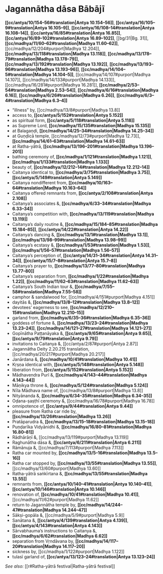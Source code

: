 # Jagannātha dāsa Bābājī

**[[cc/antya/10/154–56#translation|Antya 10.154–56]]**, **[[cc/antya/16/105–9#translation|Antya 16.105–9]]**, **[[cc/antya/16/108–14#translation|Antya 16.108–14]]**, **[[cc/antya/16/85#translation|Antya 16.85]]**, **[[cc/antya/16/89–102#translation|Antya 16.89–102]]**, [[bg/31|Bg. 31]], **[[cc/madhya/11/60–62#translation|Madhya 11.60–62]]**, [[cc/madhya/12/204#purport|Madhya 12.204]], **[[cc/madhya/13/118#translation|Madhya 13.118]]**, **[[cc/madhya/13/178–79#translation|Madhya 13.178–79]]**, **[[cc/madhya/13/192#translation|Madhya 13.192]]**, **[[cc/madhya/13/193–96#translation|Madhya 13.193–96]]**, **[[cc/madhya/14/104–5#translation|Madhya 14.104–5]]**, [[cc/madhya/14/107#purport|Madhya 14.107]], [[cc/madhya/14/133#purport|Madhya 14.133]], [[cc/madhya/16/281#purport|Madhya 16.281]], **[[cc/madhya/2/53–54#translation|Madhya 2.53–54]]**, **[[cc/madhya/6/16#translation|Madhya 6.16]]**, **[[cc/madhya/6/26#translation|Madhya 6.26]]**, **[[cc/madhya/6/3–4#translation|Madhya 6.3–4]]**

* “illness” by, [[cc/madhya/13/8#purport|Madhya 13.8]]
* access to, **[[cc/antya/5/152#translation|Antya 5.152]]**
* as spiritual form, **[[cc/antya/5/118#translation|Antya 5.118]]**
* as Supreme Lord, **[[cc/madhya/15/135#translation|Madhya 15.135]]**
* at Balagaṇḍi, **[[cc/madhya/14/25–34#translation|Madhya 14.25–34]]**
* at Guṇḍicā temple, [[cc/madhya/12/73#purport|Madhya 12.73]], **[[cc/madhya/14/61–63#translation|Madhya 14.61–63]]**
* at Ratha-yātrā, **[[cc/madhya/13/196–201#translation|Madhya 13.196–201]]**
* bathing ceremony of, **[[cc/madhya/1/121#translation|Madhya 1.121]]**, **[[cc/madhya/1/133#translation|Madhya 1.133]]**
* beauty of, **[[cc/madhya/12/212–14#translation|Madhya 12.212–14]]**
* Caitanya identical to, **[[cc/madhya/3/75#translation|Madhya 3.75]]**, **[[cc/antya/5/149#translation|Antya 5.149]]**
* Caitanya nondifferent from, **[[cc/madhya/10/163–64#translation|Madhya 10.163–64]]**
* Caitanya offered remnants from, **[[cc/antya/2/108#translation|Antya 2.108]]**
* Caitanya’s associates &, **[[cc/madhya/6/33–34#translation|Madhya 6.33–34]]**
* Caitanya’s competition with, **[[cc/madhya/13/119#translation|Madhya 13.119]]**
* Caitanya’s daily routine &, **[[cc/madhya/15/184–85#translation|Madhya 15.184–85]]**, **[[cc/antya/14/22#translation|Antya 14.22]]**
* Caitanya’s dancing &, **[[cc/madhya/13/1#translation|Madhya 13.1]]**, **[[cc/madhya/13/98–99#translation|Madhya 13.98–99]]**
* Caitanya’s ecstasy &, **[[cc/madhya/1/53#translation|Madhya 1.53]]**, **[[cc/madhya/1/56–57#translation|Madhya 1.56–57]]**
* Caitanya’s perception of, **[[cc/antya/14/31–34#translation|Antya 14.31–34]]**, **[[cc/antya/15/7–8#translation|Antya 15.7–8]]**
* Caitanya’s prayer to, **[[cc/madhya/13/77–80#translation|Madhya 13.77–80]]**
* Caitanya’s separation from, **[[cc/madhya/1/22#translation|Madhya 1.22]]**, **[[cc/madhya/11/62–63#translation|Madhya 11.62–63]]**
* Caitanya’s South Indian tour &, **[[cc/madhya/7/55–58#translation|Madhya 7.55–58]]**
* camphor & sandalwood for, [[cc/madhya/4/151#purport|Madhya 4.151]]
* dayitās &, **[[cc/madhya/13/8–12#translation|Madhya 13.8–12]]**
* devotees’ eagerness to see, **[[cc/madhya/12/210–15#translation|Madhya 12.210–15]]**
* garland from, **[[cc/madhya/6/35–36#translation|Madhya 6.35–36]]**
* goddess of fortune &, **[[cc/madhya/13/23–24#translation|Madhya 13.23–24]]**, **[[cc/madhya/14/121–27#translation|Madhya 14.121–27]]**
* Gopīnātha Paṭṭanāyaka &, **[[cc/antya/9/65#translation|Antya 9.65]]**, **[[cc/antya/9/79#translation|Antya 9.79]]**
* invitations to Caitanya &, [[cc/antya/2/87#purport|Antya 2.87]]
* Jagannātha Deity 2.20.215 translation, [[cc/madhya/20/217#purport|Madhya 20.217]]
* Janārdana &, **[[cc/madhya/10/41#translation|Madhya 10.41]]**
* Kṛṣṇa identical with, **[[cc/antya/5/148#translation|Antya 5.148]]**
* liberation from, **[[cc/antya/5/152#translation|Antya 5.152]]**
* Mādhavendra Purī &, **[[cc/madhya/4/143–44#translation|Madhya 4.143–44]]**
* Māṇikya throne &, **[[cc/madhya/5/124#translation|Madhya 5.124]]**
* Nīla Mādhava name of, [[cc/madhya/13/8#purport|Madhya 13.8]]
* Nityānanda &, **[[cc/madhya/6/34–35#translation|Madhya 6.34–35]]**
* Oḍana-ṣaṣṭhī ceremony &, [[cc/madhya/16/78#purport|Madhya 16.78]]
* omnipotence of, **[[cc/antya/9/44#translation|Antya 9.44]]**
* pleasure from Ratha car ride by, **[[cc/madhya/13/26#translation|Madhya 13.26]]**
* Pratāparudra &, **[[cc/madhya/13/15–18#translation|Madhya 13.15–18]]**
* Puṇḍarīka Vidyānidhi &, **[[cc/madhya/16/80–81#translation|Madhya 16.80–81]]**
* Rādhārāṇī &, [[cc/madhya/13/119#purport|Madhya 13.119]]
* Raghunātha dāsa &, **[[cc/antya/6/211#translation|Antya 6.211]]**
* Rāmānuja &, [[cc/madhya/7/113#purport|Madhya 7.113]]
* Ratha car mounted by, **[[cc/madhya/13/5–16#translation|Madhya 13.5–16]]**
* Ratha car stopped by, **[[cc/madhya/13/55#translation|Madhya 13.55]]**, [[cc/madhya/13/60#purport|Madhya 13.60]]
* Ratha-yātrā saṅkīrtana &, **[[cc/madhya/13/55#translation|Madhya 13.55]]**
* remnants from, **[[cc/antya/10/140–41#translation|Antya 10.140–41]]**, **[[cc/antya/10/146#translation|Antya 10.146]]**
* renovation of, **[[cc/madhya/10/41#translation|Madhya 10.41]]**, [[cc/madhya/11/62#purport|Madhya 11.62]]
* return to Jagannātha temple by, **[[cc/madhya/14/244–47#translation|Madhya 14.244–47]]**
* Sākṣi-gopāla &, [[cc/madhya/5/9#purport|Madhya 5.9]]
* Sanātana &, **[[cc/antya/4/139#translation|Antya 4.139]]**, **[[cc/antya/4/143#translation|Antya 4.143]]**
* Sārvabhauma’s instructions to Caitanya &, **[[cc/madhya/6/62#translation|Madhya 6.62]]**
* separation from Vṛndāvana by, **[[cc/madhya/14/117–20#translation|Madhya 14.117–20]]**
* sickness by, [[cc/madhya/1/122#purport|Madhya 1.122]]
* tulasī garland of, **[[cc/antya/13/123–24#translation|Antya 13.123–24]]**

*See also:* [[r#Ratha-yātrā festival|Ratha-yātrā festival]]
